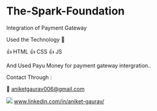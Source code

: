# The-Spark-Foundation
Integration of Payment Gateway


Used the Technology 🦖

👍 HTML
👍 CSS
👍 JS

And Used Payu Money for payment gateway intergration..


Contact Through :

📧 aniketgaurav006@gmail.com 

<img src="https://img.icons8.com/ios/24/000000/linkedin.png"/>   www.linkedin.com/in/aniket-gaurav/

